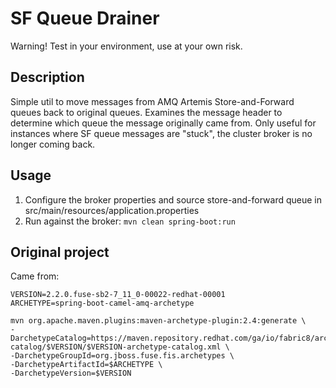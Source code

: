 # SF Queue Drainer

Warning!  Test in your environment, use at your own risk.

## Description 

Simple util to move messages from AMQ Artemis Store-and-Forward queues back to original queues.  Examines the message header to determine which queue the message originally came from.  Only useful for instances where SF queue messages are "stuck", the cluster broker is no longer coming back.  

## Usage

1.  Configure the broker properties and source store-and-forward queue in src/main/resources/application.properties
2.  Run against the broker: `mvn clean spring-boot:run`


## Original project

Came from:

```
VERSION=2.2.0.fuse-sb2-7_11_0-00022-redhat-00001
ARCHETYPE=spring-boot-camel-amq-archetype

mvn org.apache.maven.plugins:maven-archetype-plugin:2.4:generate \
-DarchetypeCatalog=https://maven.repository.redhat.com/ga/io/fabric8/archetypes/archetypes-catalog/$VERSION/$VERSION-archetype-catalog.xml \
-DarchetypeGroupId=org.jboss.fuse.fis.archetypes \
-DarchetypeArtifactId=$ARCHETYPE \
-DarchetypeVersion=$VERSION
```
